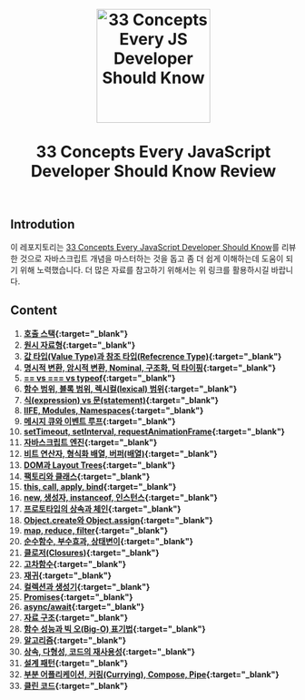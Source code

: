<h1 align="center">
<br>
  <a href="https://github.com/leonardomso/33"><img src="https://i.imgur.com/dsHmk6H.jpg" alt="33 Concepts Every JS Developer Should Know" width=200"></a>
  <br>
    <br>
  33 Concepts Every JavaScript Developer Should Know Review
  <br><br>
</h1>

## Introdution

이 레포지토리는 [33 Concepts Every JavaScript Developer Should Know](https://github.com/leonardomso/33-js-concepts)를 리뷰한 것으로 자바스크립트 개념을 마스터하는 것을 돕고 좀 더 쉽게 이해하는데 도움이 되기 위해 노력했습니다. 더 많은 자료를 참고하기 위해서는 위 링크를 활용하시길 바랍니다.

## Content

1. **[호출 스택](#1-호출-스택){:target="\_blank"}**
1. **[원시 자료형](#2-원시-자료형){:target="\_blank"}**
1. **[값 타입(Value Type)과 참조 타입(Refecrence Type)](#3-값-타입value-type과-참조-타입refecrence-type){:target="\_blank"}**
1. **[명시적 변환, 암시적 변환, Nominal, 구조화, 덕 타이핑](#4-명시적-변환-암시적-변환-nominal-구조화-덕-타이핑){:target="\_blank"}**
1. **[== vs === vs typeof](#5--vs--vs-typeof){:target="\_blank"}**
1. **[함수 범위, 블록 범위, 렉시컬(lexical) 범위](#6-함수-범위-블록-범위-렉시컬lexical-범위){:target="\_blank"}**
1. **[식(expression) vs 문(statement)](#7-식expression-vs-문statement){:target="\_blank"}**
1. **[IIFE, Modules, Namespaces](#8-iife-modules-namespaces){:target="\_blank"}**
1. **[메시지 큐와 이벤트 루프](#9-메시지-큐와-이벤트-루프){:target="\_blank"}**
1. **[setTimeout, setInterval, requestAnimationFrame](#10-settimeout-setinterval-requestanimationframe){:target="\_blank"}**
1. **[자바스크립트 엔진](#11-자바스크립트-엔진){:target="\_blank"}**
1. **[비트 연산자, 형식화 배열, 버퍼(배열)](#12-비트-연산자-형식화-배열-버퍼배열){:target="\_blank"}**
1. **[DOM과 Layout Trees](#13-dom과-layout-trees){:target="\_blank"}**
1. **[팩토리와 클래스](#14-팩토리와-클래스){:target="\_blank"}**
1. **[this, call, apply, bind](#15-this-call-apply-bind){:target="\_blank"}**
1. **[new, 생성자, instanceof, 인스턴스](#16-new-생성자-instanceof-인스턴스){:target="\_blank"}**
1. **[프로토타입의 상속과 체인](#17-프로토타입의-상속과-체인){:target="\_blank"}**
1. **[Object.create와 Object.assign](#18-objectcreate와-objectassign){:target="\_blank"}**
1. **[map, reduce, filter](#19-map-reduce-filter){:target="\_blank"}**
1. **[순수함수, 부수효과, 상태변이](#20-순수함수-부수효과-상태변이){:target="\_blank"}**
1. **[클로저(Closures)](#21-클로저closures){:target="\_blank"}**
1. **[고차함수](#22-고차함수){:target="\_blank"}**
1. **[재귀](#23-재귀){:target="\_blank"}**
1. **[컬렉션과 생성기](#24-컬렉션과-생성기){:target="\_blank"}**
1. **[Promises](#25-promises){:target="\_blank"}**
1. **[async/await](#26-asyncawait){:target="\_blank"}**
1. **[자료 구조](#27-자료-구조){:target="\_blank"}**
1. **[함수 성능과 빅 오(Big-O) 표기법](#28-함수-성능과-빅-오big-o-표기법){:target="\_blank"}**
1. **[알고리즘](#29-알고리즘){:target="\_blank"}**
1. **[상속, 다형성, 코드의 재사용성](#30-상속-다형성-코드의-재사용성){:target="\_blank"}**
1. **[설계 패턴](#31-설계-패턴){:target="\_blank"}**
1. **[부분 어플리케이션, 커링(Currying), Compose, Pipe](#32-부분-어플리케이션-커링currying-compose-pipe){:target="\_blank"}**
1. **[클린 코드](#33-클린-코드){:target="\_blank"}**
